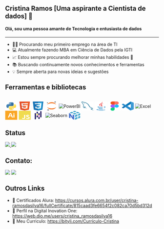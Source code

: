 ## Cristina Ramos [Uma aspirante a Cientista de dados] 👋
#### Olá, sou uma pessoa amante de Tecnologia e entusiasta de dados
<hr>

- 🏃‍♀️ Procurando meu primeiro emprego na área de TI
- 💻 Atualmente fazendo MBA em Ciência de Dados pela IGTI
- :chart_with_upwards_trend: Estou sempre procurando melhorar minhas habilidades :rofl:
- :books: Buscando continuamente novos conhecimentos e ferramentas
- :bulb: Sempre aberta para novas ideias e sugestões


## Ferramentas e bibliotecas

<div style="display: inline_block"><br>
  <img align="center" alt="Python" height="30" width="40" src="https://raw.githubusercontent.com/devicons/devicon/master/icons/python/python-original.svg">
  <img align="center" alt="HTML" height="30" width="40" src="https://raw.githubusercontent.com/devicons/devicon/master/icons/html5/html5-original.svg">
  <img align="center" alt="CSS" height="30" width="40" src="https://raw.githubusercontent.com/devicons/devicon/master/icons/css3/css3-original.svg">
  <img align="center" alt="Jupyter" height="30" width="40" src="https://github.com/devicons/devicon/blob/master/icons/jupyter/jupyter-original.svg">
  <img align="center" alt="PowerBI" height="30" width="40" src="https://upload.wikimedia.org/wikipedia/commons/thumb/c/cf/New_Power_BI_Logo.svg/630px-New_Power_BI_Logo.svg.png">
  <img align="center" alt="Mysql" height="30" width="40" src="https://raw.githubusercontent.com/devicons/devicon/master/icons/mysql/mysql-original.svg">
  <img align="center" alt="Java" height="30" width="40" src="https://raw.githubusercontent.com/devicons/devicon/master/icons/java/java-original.svg">
  <img align="center" alt="Figma" height="30" width="40" src="https://raw.githubusercontent.com/devicons/devicon/master/icons/figma/figma-original.svg">
  <img align="center" alt="VSCode" height="30" width="40" src="https://raw.githubusercontent.com/devicons/devicon/master/icons/vscode/vscode-original.svg">
  <img align="center" alt="Excel" height="30" width="40" src="https://img.icons8.com/color/344/microsoft-excel-2019--v1.png">
  <img align="center" alt="Illustrator" height="30" width="40" src="https://raw.githubusercontent.com/devicons/devicon/master/icons/illustrator/illustrator-plain.svg">
  <img align="center" alt="Js" height="30" width="40" src="https://raw.githubusercontent.com/devicons/devicon/master/icons/javascript/javascript-plain.svg">
  <img align="center" alt="Pandas" height="30" width="40" src="https://raw.githubusercontent.com/devicons/devicon/master/icons/pandas/pandas-original.svg">
  <img align="center" alt="Seaborn" height="30" width="40" src="https://seaborn.pydata.org/_images/logo-tall-lightbg.svg">
  <img align="center" alt="Numpy" height="30" width="40" src="https://raw.githubusercontent.com/devicons/devicon/master/icons/numpy/numpy-original.svg">
 
</div>


## Status

<div align="left">
  <a href="https://github.com/cristinards">
    <img height="180em" src="https://github-readme-stats.vercel.app/api/top-langs/?username=cristinards&hide=php,scss&layout=compact&theme=tokyonight"/>
     <img height="180em" src="https://github-readme-stats.vercel.app/api?username=cristinards&show_icons=true&theme=tokyonight&include_all_commits=true&count_private=true"/>
  </a>
</div>


## Contato:
<div>
<a href = "mailto:cristina.ramosdasilva16@gmail.com"><img src="https://img.shields.io/badge/Gmail-D14836?style=for-the-badge&logo=gmail&logoColor=white" target="_blank"></a> <a href="https://www.linkedin.com/in/cristina-ramos-da-silva-56bb78200/" target="_blank"><img src="https://img.shields.io/badge/-LinkedIn-%230077B5?style=for-the-badge&logo=linkedin&logoColor=white" target="_blank"></a>   
</div>

## Outros Links

- :page_with_curl: Certificados Alura: https://cursos.alura.com.br/user/cristina-ramosdasilva16/fullCertificate/815caad3fe6654f2c082ca70d5bd312d
- :page_with_curl: Perfil na Digital Inovation One: https://web.dio.me/users/cristina_ramosdasilva16
- :page_with_curl: Meu Curriculo: https://bityli.com/Currículo-Cristina


